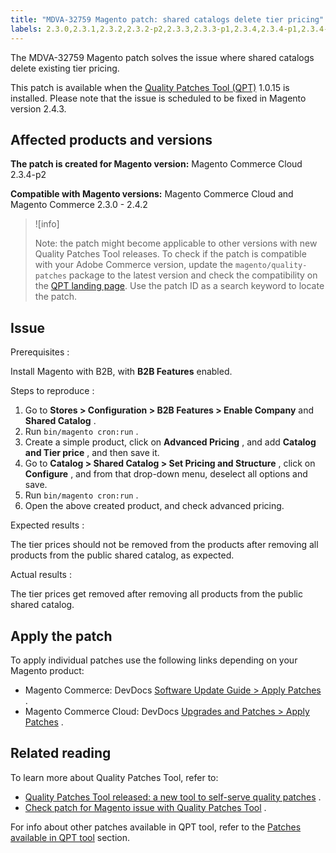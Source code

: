 ```yaml
---
title: "MDVA-32759 Magento patch: shared catalogs delete tier pricing"
labels: 2.3.0,2.3.1,2.3.2,2.3.2-p2,2.3.3,2.3.3-p1,2.3.4,2.3.4-p1,2.3.4-p2,2.3.5,2.3.5-p1,2.3.5-p2,2.3.6,2.4.0,2.4.0-p1,2.4.1,2.4.1-p1,2.4.2,B2B features,QPT 1.0.15,QPT patches,Magento Commerce,Magento Commerce Cloud,Quality Patches Tool,advanced pricing,price,product,shared catalog,tier pricing
---
```


The MDVA-32759 Magento patch solves the issue where shared catalogs delete existing tier pricing.

This patch is available when the [Quality Patches Tool (QPT)](https://devdocs.magento.com/guides/v2.4/comp-mgr/patching.html#mqp) 1.0.15 is installed. Please note that the issue is scheduled to be fixed in Magento version 2.4.3.

## Affected products and versions

 **The patch is created for Magento version:** Magento Commerce Cloud 2.3.4-p2

 **Compatible with Magento versions:** Magento Commerce Cloud and Magento Commerce 2.3.0 - 2.4.2

>![info]
>
 >Note: the patch might become applicable to other versions with new Quality Patches Tool releases. To check if the patch is compatible with your Adobe Commerce version, update the `magento/quality-patches` package to the latest version and check the compatibility on the [QPT landing page](https://devdocs.magento.com/quality-patches/tool.html#patch-grid). Use the patch ID as a search keyword to locate the patch.

## Issue

 <span class="wysiwyg-underline">Prerequisites</span> :

Install Magento with B2B, with **B2B Features** enabled.

 <span class="wysiwyg-underline">Steps to reproduce</span> :

1. Go to **Stores > Configuration > B2B Features > Enable Company** and **Shared Catalog** .
1. Run `bin/magento cron:run` .
1. Create a simple product, click on **Advanced Pricing** , and add **Catalog and Tier price** , and then save it.
1. Go to **Catalog > Shared Catalog > Set Pricing and Structure** , click on **Configure** , and from that drop-down menu, deselect all options and save.
1. Run `bin/magento cron:run` .
1. Open the above created product, and check advanced pricing.

 <span class="wysiwyg-underline">Expected results</span> :

The tier prices should not be removed from the products after removing all products from the public shared catalog, as expected.

 <span class="wysiwyg-underline">Actual results</span> :

The tier prices get removed after removing all products from the public shared catalog.

 
## Apply the patch

To apply individual patches use the following links depending on your Magento product:

* Magento Commerce: DevDocs [Software Update Guide > Apply Patches](https://devdocs.magento.com/guides/v2.4/comp-mgr/patching.html) .
* Magento Commerce Cloud: DevDocs [Upgrades and Patches > Apply Patches](https://devdocs.magento.com/cloud/project/project-patch.html) .

## Related reading

To learn more about Quality Patches Tool, refer to:

* [Quality Patches Tool released: a new tool to self-serve quality patches](https://support.magento.com/hc/en-us/articles/360047139492) .
* [Check patch for Magento issue with Quality Patches Tool](https://support.magento.com/hc/en-us/articles/360047125252) .

For info about other patches available in QPT tool, refer to the [Patches available in QPT tool](https://support.magento.com/hc/en-us/sections/360010506631-Patches-available-in-QPT-tool-) section.
